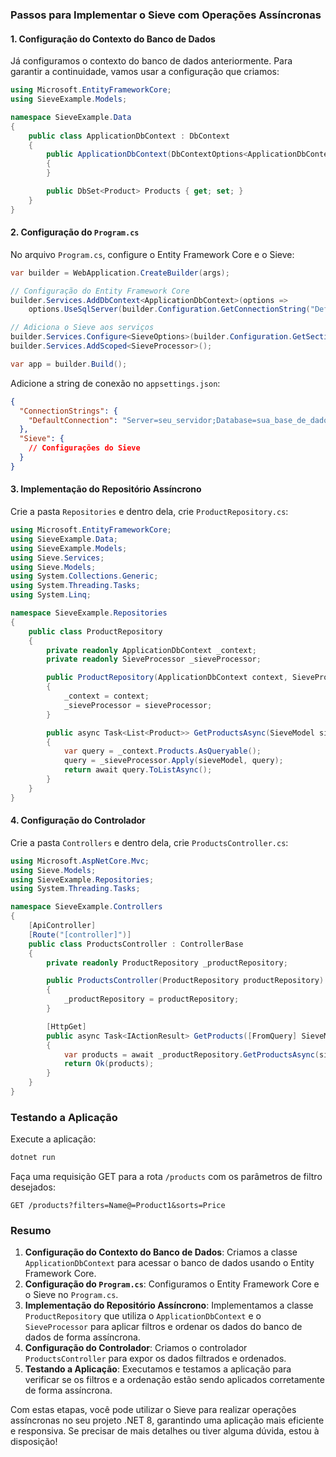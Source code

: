 
### Passos para Implementar o Sieve com Operações Assíncronas

#### 1. Configuração do Contexto do Banco de Dados

Já configuramos o contexto do banco de dados anteriormente. Para garantir a continuidade, vamos usar a configuração que criamos:

```csharp
using Microsoft.EntityFrameworkCore;
using SieveExample.Models;

namespace SieveExample.Data
{
    public class ApplicationDbContext : DbContext
    {
        public ApplicationDbContext(DbContextOptions<ApplicationDbContext> options) : base(options)
        {
        }

        public DbSet<Product> Products { get; set; }
    }
}
```

#### 2. Configuração do `Program.cs`

No arquivo `Program.cs`, configure o Entity Framework Core e o Sieve:

```csharp
var builder = WebApplication.CreateBuilder(args);

// Configuração do Entity Framework Core
builder.Services.AddDbContext<ApplicationDbContext>(options =>
    options.UseSqlServer(builder.Configuration.GetConnectionString("DefaultConnection")));

// Adiciona o Sieve aos serviços
builder.Services.Configure<SieveOptions>(builder.Configuration.GetSection("Sieve"));
builder.Services.AddScoped<SieveProcessor>();

var app = builder.Build();
```

Adicione a string de conexão no `appsettings.json`:

```json
{
  "ConnectionStrings": {
    "DefaultConnection": "Server=seu_servidor;Database=sua_base_de_dados;User Id=seu_usuario;Password=sua_senha;"
  },
  "Sieve": {
    // Configurações do Sieve
  }
}
```

#### 3. Implementação do Repositório Assíncrono

Crie a pasta `Repositories` e dentro dela, crie `ProductRepository.cs`:

```csharp
using Microsoft.EntityFrameworkCore;
using SieveExample.Data;
using SieveExample.Models;
using Sieve.Services;
using Sieve.Models;
using System.Collections.Generic;
using System.Threading.Tasks;
using System.Linq;

namespace SieveExample.Repositories
{
    public class ProductRepository
    {
        private readonly ApplicationDbContext _context;
        private readonly SieveProcessor _sieveProcessor;

        public ProductRepository(ApplicationDbContext context, SieveProcessor sieveProcessor)
        {
            _context = context;
            _sieveProcessor = sieveProcessor;
        }

        public async Task<List<Product>> GetProductsAsync(SieveModel sieveModel)
        {
            var query = _context.Products.AsQueryable();
            query = _sieveProcessor.Apply(sieveModel, query);
            return await query.ToListAsync();
        }
    }
}
```

#### 4. Configuração do Controlador

Crie a pasta `Controllers` e dentro dela, crie `ProductsController.cs`:

```csharp
using Microsoft.AspNetCore.Mvc;
using Sieve.Models;
using SieveExample.Repositories;
using System.Threading.Tasks;

namespace SieveExample.Controllers
{
    [ApiController]
    [Route("[controller]")]
    public class ProductsController : ControllerBase
    {
        private readonly ProductRepository _productRepository;

        public ProductsController(ProductRepository productRepository)
        {
            _productRepository = productRepository;
        }

        [HttpGet]
        public async Task<IActionResult> GetProducts([FromQuery] SieveModel sieveModel)
        {
            var products = await _productRepository.GetProductsAsync(sieveModel);
            return Ok(products);
        }
    }
}
```

### Testando a Aplicação

Execute a aplicação:

```bash
dotnet run
```

Faça uma requisição GET para a rota `/products` com os parâmetros de filtro desejados:

```http
GET /products?filters=Name@=Product1&sorts=Price
```

### Resumo

1. **Configuração do Contexto do Banco de Dados**: Criamos a classe `ApplicationDbContext` para acessar o banco de dados usando o Entity Framework Core.
2. **Configuração do `Program.cs`**: Configuramos o Entity Framework Core e o Sieve no `Program.cs`.
3. **Implementação do Repositório Assíncrono**: Implementamos a classe `ProductRepository` que utiliza o `ApplicationDbContext` e o `SieveProcessor` para aplicar filtros e ordenar os dados do banco de dados de forma assíncrona.
4. **Configuração do Controlador**: Criamos o controlador `ProductsController` para expor os dados filtrados e ordenados.
5. **Testando a Aplicação**: Executamos e testamos a aplicação para verificar se os filtros e a ordenação estão sendo aplicados corretamente de forma assíncrona.

Com estas etapas, você pode utilizar o Sieve para realizar operações assíncronas no seu projeto .NET 8, garantindo uma aplicação mais eficiente e responsiva. Se precisar de mais detalhes ou tiver alguma dúvida, estou à disposição!